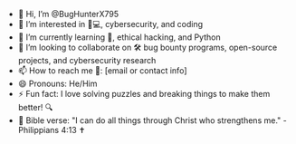 - 👋 Hi, I’m @BugHunterX795
- 👀 I’m interested in 🐞💻, cybersecurity, and coding
- 🌱 I’m currently learning 🔐, ethical hacking, and Python
- 💞️ I’m looking to collaborate on 🛠️ bug bounty programs, open-source projects, and cybersecurity research
- 📫 How to reach me 📧: [email or contact info]
- 😄 Pronouns: He/Him
- ⚡ Fun fact: I love solving puzzles and breaking things to make them better! 🔍
- 📖 Bible verse: "I can do all things through Christ who strengthens me." - Philippians 4:13 ✝️
